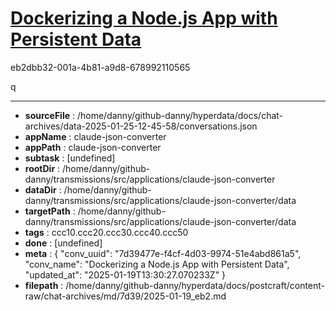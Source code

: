 # [Dockerizing a Node.js App with Persistent Data](https://claude.ai/chat/7d39477e-f4cf-4d03-9974-51e4abd861a5)

eb2dbb32-001a-4b81-a9d8-678992110565

q

---

* **sourceFile** : /home/danny/github-danny/hyperdata/docs/chat-archives/data-2025-01-25-12-45-58/conversations.json
* **appName** : claude-json-converter
* **appPath** : claude-json-converter
* **subtask** : [undefined]
* **rootDir** : /home/danny/github-danny/transmissions/src/applications/claude-json-converter
* **dataDir** : /home/danny/github-danny/transmissions/src/applications/claude-json-converter/data
* **targetPath** : /home/danny/github-danny/transmissions/src/applications/claude-json-converter/data
* **tags** : ccc10.ccc20.ccc30.ccc40.ccc50
* **done** : [undefined]
* **meta** : {
  "conv_uuid": "7d39477e-f4cf-4d03-9974-51e4abd861a5",
  "conv_name": "Dockerizing a Node.js App with Persistent Data",
  "updated_at": "2025-01-19T13:30:27.070233Z"
}
* **filepath** : /home/danny/github-danny/hyperdata/docs/postcraft/content-raw/chat-archives/md/7d39/2025-01-19_eb2.md